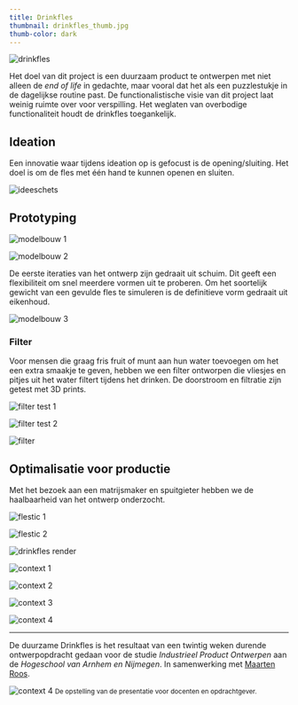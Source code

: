 ```yaml
---
title: Drinkfles
thumbnail: drinkfles_thumb.jpg
thumb-color: dark
---
```



![drinkfles](/img/portfolio/drinkfles.png)

Het doel van dit project is een duurzaam product te ontwerpen met niet alleen de _end of life_ in gedachte, maar vooral dat het als een puzzlestukje in de dagelijkse routine past. De functionalistische visie van dit project laat weinig ruimte over voor verspilling. Het weglaten van overbodige functionaliteit houdt de drinkfles toegankelijk.

## Ideation

Een innovatie waar tijdens ideation op is gefocust is de opening/sluiting. Het doel is om de fles met één hand te kunnen openen en sluiten.

![ideeschets](/img/portfolio/drinkfles_schets.png)

## Prototyping

![modelbouw 1](/img/portfolio/drinkfles_modelbouw_01.jpg)

![modelbouw 2](/img/portfolio/drinkfles_modelbouw_02.jpg)

De eerste iteraties van het ontwerp zijn gedraait uit schuim. Dit geeft een flexibiliteit om snel meerdere vormen uit te proberen. Om het soortelijk gewicht van een gevulde fles te simuleren is de definitieve vorm gedraait uit eikenhoud.

![modelbouw 3](/img/portfolio/drinkfles_modelbouw_03.png)

### Filter

Voor mensen die graag fris fruit of munt aan hun water toevoegen om het een extra smaakje te geven, hebben we een filter ontworpen die vliesjes en pitjes uit het water filtert tijdens het drinken. De doorstroom en filtratie zijn getest met 3D prints.

![filter test 1](/img/portfolio/drinkfles_filtertest_01.jpg)

![filter test 2](/img/portfolio/drinkfles_filtertest_02.jpg)

![filter](/img/portfolio/drinkfles_filter.png)

## Optimalisatie voor productie

Met het bezoek aan een matrijsmaker en spuitgieter hebben we de haalbaarheid van het ontwerp onderzocht.

![flestic 1](/img/portfolio/drinkfles_flestic_01.jpg)

![flestic 2](/img/portfolio/drinkfles_flestic_02.png)

![drinkfles render](/img/portfolio/drinkfles_render.png)

![context 1](/img/portfolio/drinkfles_context_01.jpg)

![context 2](/img/portfolio/drinkfles_context_02.jpg)

![context 3](/img/portfolio/drinkfles_context_03.jpg)

![context 4](/img/portfolio/drinkfles_context_04.jpg)

---

De duurzame Drinkfles is het resultaat van een twintig weken durende ontwerpopdracht gedaan voor de studie _Industrieel Product Ontwerpen_ aan de _Hogeschool van Arnhem en Nijmegen_. In samenwerking met [Maarten Roos](https://www.linkedin.com/in/maarten-roos-345084134/).

![context 4](/img/portfolio/drinkfles_presentatie.jpg) <small>De opstelling van de presentatie voor docenten en opdrachtgever.</small>
